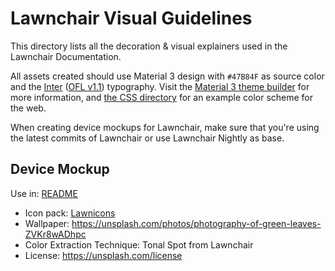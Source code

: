 # Lawnchair Visual Guidelines

This directory lists all the decoration & visual explainers used in the Lawnchair Documentation.

All assets created should use Material 3 design with `#47B84F` as source color and the [Inter](https://fonts.google.com/specimen/Inter) ([OFL v1.1](https://github.com/rsms/inter/?tab=OFL-1.1-1-ov-file#readme)) typography. Visit the [Material 3 theme builder](https://material-foundation.github.io/material-theme-builder/?primary=%2347B84F&bodyFont=Inter&displayFont=Inter&colorMatch=false) for more information, and [the CSS directory](css/) for an example color scheme for the web.

When creating device mockups for Lawnchair, make sure that you're using the latest commits of Lawnchair or use Lawnchair Nightly as base.

## Device Mockup

Use in: [README](/README.md)

* Icon pack: [Lawnicons](https://github.com/LawnchairLauncher/lawnicons)
* Wallpaper: https://unsplash.com/photos/photography-of-green-leaves-ZVKr8wADhpc
* Color Extraction Technique: Tonal Spot from Lawnchair
* License: https://unsplash.com/license
